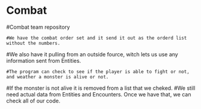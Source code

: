 # Combat
#Combat team repository

    #We have the combat order set and it send it out as the orderd list without the numbers.
#We also have it pulling from an outside fource, witch lets us use any information sent from Entities.


    #The program can check to see if the player is able to fight or not, and weather a monster is alive or not.
#If the monster is not alive it is removed from a list that we cheked.
#We still need actual data from Entities and Encounters. Once we have that, we can check all of our code.
